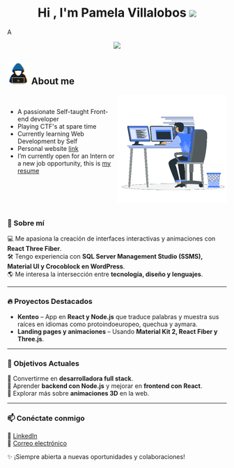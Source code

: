
<h1 align="center"><b>Hi , I'm Pamela Villalobos </b><img src="https://media.giphy.com/media/hvRJCLFzcasrR4ia7z/giphy.gif" width="35"></h1>
<!--  -->A
<p align="center">
  <a href="https://github.com/DenverCoder1/readme-typing-svg"><img src="https://readme-typing-svg.herokuapp.com?font=Time+New+Roman&color=cyan&size=25&center=true&vCenter=true&width=600&height=100&lines=Assalamu+O+Alaikum+Warahmatullah..&hearts;++;Self-taught+Front-End+Developer,;Computer+Science+Student,;CTF+Newbie,;Active+Learner/Researcher,;Love+to+learn+new+stuffs..<3"></a>
</p>



	
## <picture><img src = "https://github.com/0xAbdulKhalid/0xAbdulKhalid/raw/main/assets/mdImages/about_me.gif" width = 50px></picture> **About me**

<picture> <img align="right" src="https://github.com/0xAbdulKhalid/0xAbdulKhalid/raw/main/assets/mdImages/Right_Side.gif" width = 250px></picture>

<br>

- A passionate Self-taught Front-end developer
- Playing CTF's at spare time
- Currently learning Web Development by Self
- Personal website [link](https://www.0xabdulkhalid.ml)
- I’m currently open for an Intern or a new job opportunity, this is [my resume](https://read.cv/0xabdulkhalid)

<br><br>
-----------------------------------------------------------------

### 🚀 Sobre mí  
💻 Me apasiona la creación de interfaces interactivas y animaciones con **React Three Fiber**.  
🛠️ Tengo experiencia con **SQL Server Management Studio (SSMS), Material UI y Crocoblock en WordPress**.  
🌎 Me interesa la intersección entre **tecnología, diseño y lenguajes**.  

---

### 🔥 Proyectos Destacados  
- **Kenteo** – App en **React y Node.js** que traduce palabras y muestra sus raíces en idiomas como protoindoeuropeo, quechua y aymara.  
- **Landing pages y animaciones** – Usando **Material Kit 2, React Fiber y Three.js**.  

---

### 🎯 Objetivos Actuales  
🚀 Convertirme en **desarrolladora full stack**.  
📌 Aprender **backend con Node.js** y mejorar en **frontend con React**.  
🎨 Explorar más sobre **animaciones 3D** en la web.  

---

### 📫 Conéctate conmigo  
💼 [LinkedIn](https://www.linkedin.com/in/tuusuario)  
📧 [Correo electrónico](mailto:tuemail@gmail.com)  

✨ ¡Siempre abierta a nuevas oportunidades y colaboraciones!  

